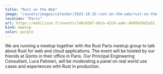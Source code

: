 ```yaml
---
title: "Rust on the Web"
image: "/assets/images/calendar/2023-10-25-rust-on-the-web/rust-on-the-web.jpg"
location: "Paris"
url: https://mobilizon.fr/events/149c0367-66cb-42c6-aa0c-8495bf6d2a52
kind: meetup
color: purple
---
```


We are running a meetup together with the Rust Paris meetup group to talk about Rust for web and cloud applications. The event will be hosted by our friends at Qonto in their office in Paris. Our Principal Engineering Consultant, Luca Palmieri, will be moderating a panel on real world use cases and experiences with Rust in production.
